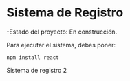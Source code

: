 <h1> Sistema de Registro </h1>

-Estado del proyecto: En construcción.

Para ejecutar el sistema, debes poner:

```npm install react```

Sistema de registro 2
